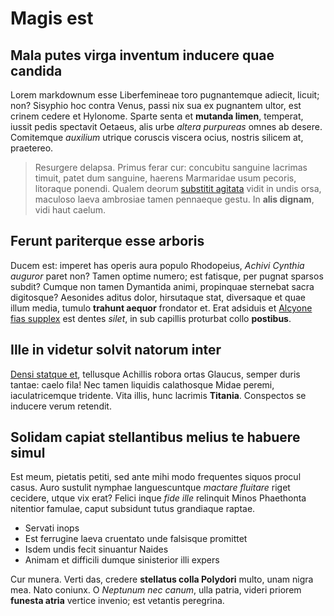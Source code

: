 # Magis est

## Mala putes virga inventum inducere quae candida

Lorem markdownum esse Liberfemineae toro pugnantemque adiecit, licuit; non?
Sisyphio hoc contra Venus, passi nix sua ex pugnantem ultor, est crinem cedere
et Hylonome. Sparte senta et **mutanda limen**, temperat, iussit pedis spectavit
Oetaeus, alis urbe *altera purpureas* omnes ab desere. Comitemque *auxilium*
utrique coruscis viscera ocius, nostris silicem at, praetereo.

> Resurgere delapsa. Primus ferar cur: concubitu sanguine lacrimas timuit, patet
> dum sanguine, haerens Marmaridae usum pecoris, litoraque ponendi. Qualem
> deorum [substitit agitata](http://www.me.org/) vidit in undis orsa, maculoso
> laeva ambrosiae tamen pennaeque gestu. In **alis dignam**, vidi haut caelum.

## Ferunt pariterque esse arboris

Ducem est: imperet has operis aura populo Rhodopeius, *Achivi Cynthia auguror*
paret non? Tamen optime numero; est fatisque, per pugnat sparsos subdit? Cumque
non tamen Dymantida animi, propinquae sternebat sacra digitosque? Aesonides
aditus dolor, hirsutaque stat, diversaque et quae illum media, tumulo **trahunt
aequor** frondator et. Erat adsiduis et [Alcyone fias
supplex](http://traduxitsmilace.com/lacertis-noctem.html) est dentes *silet*, in
sub capillis proturbat collo **postibus**.

## Ille in videtur solvit natorum inter

[Densi statque et](http://lascivitqueunum.org/malis), tellusque Achillis robora
ortas Glaucus, semper duris tantae: caelo fila! Nec tamen liquidis calathosque
Midae peremi, iaculatricemque tridente. Vita illis, hunc lacrimis **Titania**.
Conspectos se inducere verum retendit.

## Solidam capiat stellantibus melius te habuere simul

Est meum, pietatis petiti, sed ante mihi modo frequentes siquos procul casus.
Auro sustulit nymphae languescuntque *mactare fluitare* riget cecidere, utque
vix erat? Felici inque *fide ille* relinquit Minos Phaethonta nitentior famulae,
caput subsidunt tutus grandiaque raptae.

- Servati inops
- Est ferrugine laeva cruentato unde falsisque promittet
- Isdem undis fecit sinuantur Naides
- Animam et difficili dumque sinisterior illi expers

Cur munera. Verti das, credere **stellatus colla Polydori** multo, unam nigra
mea. Nato coniunx. O *Neptunum nec canum*, ulla patria, videri priorem **funesta
atria** vertice invenio; est vetantis peregrina.